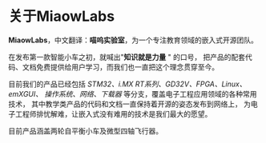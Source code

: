 # 关于MiaowLabs

**MiaowLabs**，中文翻译：**喵呜实验室**，为一个专注教育领域的嵌入式开源团队。

在发布第一款智能小车之初，就喊出"**知识就是力量** " 的口号， 把产品的配套代码、文档免费提供给用户学习，而我们也一直把这个理念贯穿至今。

目前我们的产品已经包括 *STM32、i.MX RT系列、GD32V、FPGA、Linux、emXGUI、 操作系统、网络、下载器* 等分支，覆盖电子工程应用领域的各种常用技术， 其中教学类产品的代码和文档一直保持着开源的姿态发布到网络上， 为电子工程师排忧解难，让嵌入式没有难用的技术是我们最大的愿望。



目前产品涵盖两轮自平衡小车及微型四轴飞行器。